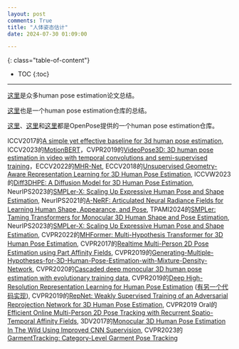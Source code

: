 ```yaml
---
layout: post
comments: True
title: "人体姿态估计"
date: 2024-07-30 01:09:00

---
```


<!--more-->

{: class="table-of-content"}
* TOC
{:toc}

---

[这里](https://github.com/luzzou/3d-human-pose-estimation)是众多human pose estimation论文总结。

[这里](https://github.com/wangzheallen/awesome-human-pose-estimation)也是一个human pose estimation仓库的总结。

[这里](https://github.com/CMU-Perceptual-Computing-Lab/openpose)、[这里](https://github.com/open-mmlab/mmpose)和[这里](https://github.com/Hzzone/pytorch-openpose)都是OpenPose提供的一个human pose estimation仓库。

ICCV2017的[A simple yet effective baseline for 3d human pose estimation](https://github.com/una-dinosauria/3d-pose-baseline), ICCV2023的[MotionBERT](https://github.com/mosamdabhi/MotionBERT)，CVPR2019的[VideoPose3D: 3D human pose estimation in video with temporal convolutions and semi-supervised training](https://github.com/facebookresearch/VideoPose3D/tree/main)，ECCV2022的[MHR-Net](https://github.com/haitianzeng/MHR-Net?tab=readme-ov-file), ECCV2018的[Unsupervised Geometry-Aware Representation Learning for 3D Human Pose Estimation](https://github.com/hrhodin/UnsupervisedGeometryAwareRepresentationLearning?tab=readme-ov-file), ICCVW2023的[Diff3DHPE: A Diffusion Model for 3D Human Pose Estimation](https://github.com/csiro-icvg/Diff3DHPE), NeurIPS2023的[SMPLer-X: Scaling Up Expressive Human Pose and Shape Estimation](http://caizhongang.com/projects/SMPLer-X/), NeurIPS2021的[A-NeRF: Articulated Neural Radiance Fields for Learning Human Shape, Appearance, and Pose](https://lemonatsu.github.io/anerf/), TPAMI2024的[SMPLer: Taming Transformers for Monocular 3D Human Shape and Pose Estimation](https://github.com/xuxy09/SMPLer), NeurIPS2023的[SMPLer-X: Scaling Up Expressive Human Pose and Shape Estimation](https://caizhongang.com/projects/SMPLer-X/), CVPR2022的[MHFormer: Multi-Hypothesis Transformer for 3D Human Pose Estimation](https://github.com/Vegetebird/MHFormer), CVPR2017的[Realtime Multi-Person 2D Pose Estimation using Part Affinity Fields](https://github.com/tensorboy/pytorch_Realtime_Multi-Person_Pose_Estimation), CVPR2019的[Generating-Multiple-Hypotheses-for-3D-Human-Pose-Estimation-with-Mixture-Density-Network](https://github.com/chaneyddtt/Generating-Multiple-Hypotheses-for-3D-Human-Pose-Estimation-with-Mixture-Density-Network), CVPR2020的[Cascaded deep monocular 3D human pose estimation with evolutionary training data](https://github.com/Nicholasli1995/EvoSkeleton), CVPR2019的[Deep High-Resolution Representation Learning for Human Pose Estimation](https://jingdongwang2017.github.io/Projects/HRNet/PoseEstimation.html) ([有另一个代码实现](https://github.com/stefanopini/simple-HRNet)), CVPR2019的[RepNet: Weakly Supervised Training of an Adversarial Reprojection Network for 3D Human Pose Estimation](https://github.com/bastianwandt/RepNet), CVPR2019 Oral的[Efficient Online Multi-Person 2D Pose Tracking with Recurrent Spatio-Temporal Affinity Fields](https://cmu-perceptual-computing-lab.github.io/spatio-temporal-affinity-fields/), 3DV2017的[Monocular 3D Human Pose Estimation In The Wild Using Improved CNN Supervision](https://vcai.mpi-inf.mpg.de/3dhp-dataset/), CVPR2023的[GarmentTracking: Category-Level Garment Pose Tracking](https://garment-tracking.robotflow.ai/)
